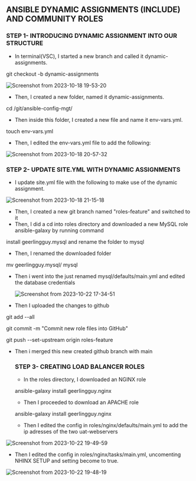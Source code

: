 ## ANSIBLE DYNAMIC ASSIGNMENTS (INCLUDE) AND COMMUNITY ROLES

### STEP 1- INTRODUCING DYNAMIC ASSIGNMENT INTO OUR STRUCTURE
- In terminal(VSC), I started a new branch and called it dynamic-assignments.

git checkout -b dynamic-assignments
  
![Screenshot from 2023-10-18 19-53-20](https://github.com/AbooHamzah/darey.io-pbl/assets/108676700/fe9881f0-85f4-4c99-9a0f-a14adccd0ce8)

- Then, I created a new folder, named it dynamic-assignments.

cd /git/ansible-config-mgt/
  
- Then inside this folder, I created a new file and name it env-vars.yml.

touch env-vars.yml

- Then, I edited the env-vars.yml file to add the following:

![Screenshot from 2023-10-18 20-57-32](https://github.com/AbooHamzah/darey.io-pbl/assets/108676700/f888ab6c-8f6e-4242-b4e0-9471fab212a9)

### STEP 2- UPDATE SITE.YML WITH DYNAMIC ASSIGNMENTS
- I update site.yml file with the following to make use of the dynamic assignment.
 
![Screenshot from 2023-10-18 21-15-18](https://github.com/AbooHamzah/darey.io-pbl/assets/108676700/097cbe7a-c9eb-4351-b478-26ed186e3c81)

- Then, I created a new git branch named "roles-feature" and switched to it
- Then, I did a cd into roles directory and downloaded a new MySQL role  ansible-galaxy by running command

install geerlingguy.mysql and rename the folder to mysql

- Then, I renamed the downloaded folder

mv geerlingguy.mysql/ mysql

- Then i went into the just renamed mysql/defaults/main.yml and edited the database credentials

  ![Screenshot from 2023-10-22 17-34-51](https://github.com/AbooHamzah/darey.io-pbl/assets/108676700/4c4a9977-12fb-4da7-be93-0097e6f3fa22)

- Then I uploaded the changes to github

git add --all

git commit -m "Commit new role files into GitHub"

git push --set-upstream origin roles-feature

- Then i merged this new created github branch with main


  ### STEP 3- CREATING LOAD BALANCER ROLES

  - In the roles directory, I downloaded an NGINX role

   ansible-galaxy install geerlingguy.nginx

  - Then I proceeded to download an APACHE role

   ansible-galaxy install geerlingguy.nginx

  - Then I edited the config in roles/nginx/defaults/main.yml to add the ip adresses of the two uat-webservers
    
![Screenshot from 2023-10-22 19-49-59](https://github.com/AbooHamzah/darey.io-pbl/assets/108676700/737406d5-45d2-4a53-9e48-f334eb0ccce1)

- Then I edited the config in roles/nginx/tasks/main.yml, uncomenting NHINX SETUP and setting become to true.

![Screenshot from 2023-10-22 19-48-19](https://github.com/AbooHamzah/darey.io-pbl/assets/108676700/24ef4f9f-a568-4f68-8559-ada77507ba7b)

